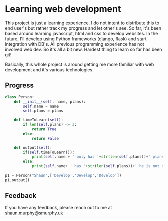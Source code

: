 
# Learning web development

This project is just a learning experience. I do not intent to distribute this to end user's but rather track my progress and let other's see. So far, it's been based around learning javascript, html and css to develop websites. In the future, I'll develop using Python frameworks (django, flask) and start integration with DB's. All previous programming experience has not involved web dev. So it's all a bit new. Hardest  thing to learn so far has been git!

Basically, this whole project is around getting me more familiar with web development and it's various technologies.


## Progress

```python
class Person:
    def __init__(self, name, plans):
        self.name = name
        self.plans = plans

    def timeToLearn(self):
        if len(self.plans) <= 3:
            return True
        else:
            return False

    def output(self):
        if(self.timeToLearn()):
            print(self.name + ' only has '+str(len(self.plans))+' plans! He is developing!')
        else:
            print(self.name+ ' has '+str(len(self.plans))+' he is not developing.')
    
p1 = Person("Shaun",['Develop','Develop','Develop'])
p1.output()
```




## Feedback

If you have any feedback, please reach out to me at shaun.murphy@smurphy.uk

